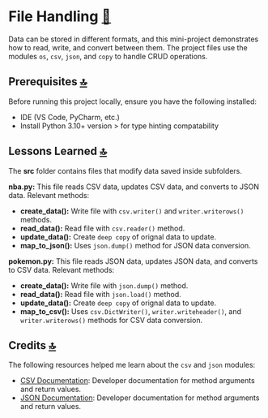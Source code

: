 # File Handling [🏡](https://github.com/barronbytes/mini-projects/tree/main)

Data can be stored in different formats, and this mini-project demonstrates how to read, write, and convert between them. The project files use the modules `os`, `csv`, `json`, and `copy` to handle CRUD operations.

## Prerequisites [🔝](#file-handling-)

Before running this project locally, ensure you have the following installed:

* IDE (VS Code, PyCharm, etc.)
* Install Python 3.10+ version > for type hinting compatability

## Lessons Learned [🔝](#file-handling-)

The **src** folder contains files that modify data saved inside subfolders.

**nba.py:** This file reads CSV data, updates CSV data, and converts to JSON data. Relevant methods:
* **create_data():** Write file with `csv.writer()` and `writer.writerows()` methods.
* **read_data():** Read file with `csv.reader()` method.
* **update_data():** Create `deep copy` of orignal data to update.
* **map_to_json():** Uses `json.dump()` method for JSON data conversion.

**pokemon.py:** This file reads JSON data, updates JSON data, and converts to CSV data. Relevant methods:
* **create_data():** Write file with `json.dump()` method.
* **read_data():** Read file with `json.load()` method.
* **update_data():** Create `deep copy` of orignal data to update.
* **map_to_csv():** Uses `csv.DictWriter()`, `writer.writeheader()`, and `writer.writerows()` methods for CSV data conversion.

## Credits [🔝](#file-handling-)

The following resources helped me learn about the `csv` and `json` modules:
* [CSV Documentation](https://docs.python.org/3/library/csv.html): Developer documentation for method arguments and return values.
* [JSON Documentation](https://docs.python.org/3/library/json.html): Developer documentation for method arguments and return values.